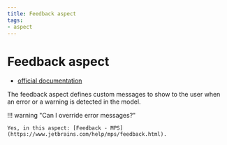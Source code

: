 ```yaml
---
title: Feedback aspect
tags:
- aspect
---
```


# Feedback aspect

- [official documentation](https://www.jetbrains.com/help/mps/feedback.html)

The feedback aspect defines custom messages to show to the user when an error or a warning is detected in the model.

!!! warning "Can I override error messages?"

    Yes, in this aspect: [Feedback - MPS](https://www.jetbrains.com/help/mps/feedback.html).